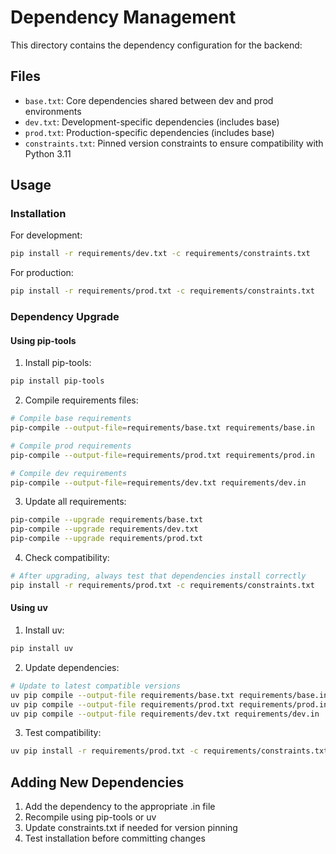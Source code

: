# Dependency Management

This directory contains the dependency configuration for the backend:

## Files

- `base.txt`: Core dependencies shared between dev and prod environments
- `dev.txt`: Development-specific dependencies (includes base)
- `prod.txt`: Production-specific dependencies (includes base)  
- `constraints.txt`: Pinned version constraints to ensure compatibility with Python 3.11

## Usage

### Installation

For development:
```bash
pip install -r requirements/dev.txt -c requirements/constraints.txt
```

For production:
```bash
pip install -r requirements/prod.txt -c requirements/constraints.txt
```

### Dependency Upgrade

#### Using pip-tools

1. Install pip-tools:
```bash
pip install pip-tools
```

2. Compile requirements files:
```bash
# Compile base requirements
pip-compile --output-file=requirements/base.txt requirements/base.in

# Compile prod requirements
pip-compile --output-file=requirements/prod.txt requirements/prod.in

# Compile dev requirements
pip-compile --output-file=requirements/dev.txt requirements/dev.in
```

3. Update all requirements:
```bash
pip-compile --upgrade requirements/base.txt
pip-compile --upgrade requirements/dev.txt
pip-compile --upgrade requirements/prod.txt
```

4. Check compatibility:
```bash
# After upgrading, always test that dependencies install correctly
pip install -r requirements/prod.txt -c requirements/constraints.txt
```

#### Using uv

1. Install uv:
```bash
pip install uv
```

2. Update dependencies:
```bash
# Update to latest compatible versions
uv pip compile --output-file requirements/base.txt requirements/base.in
uv pip compile --output-file requirements/prod.txt requirements/prod.in
uv pip compile --output-file requirements/dev.txt requirements/dev.in
```

3. Test compatibility:
```bash
uv pip install -r requirements/prod.txt -c requirements/constraints.txt
```

## Adding New Dependencies

1. Add the dependency to the appropriate .in file
2. Recompile using pip-tools or uv
3. Update constraints.txt if needed for version pinning
4. Test installation before committing changes
